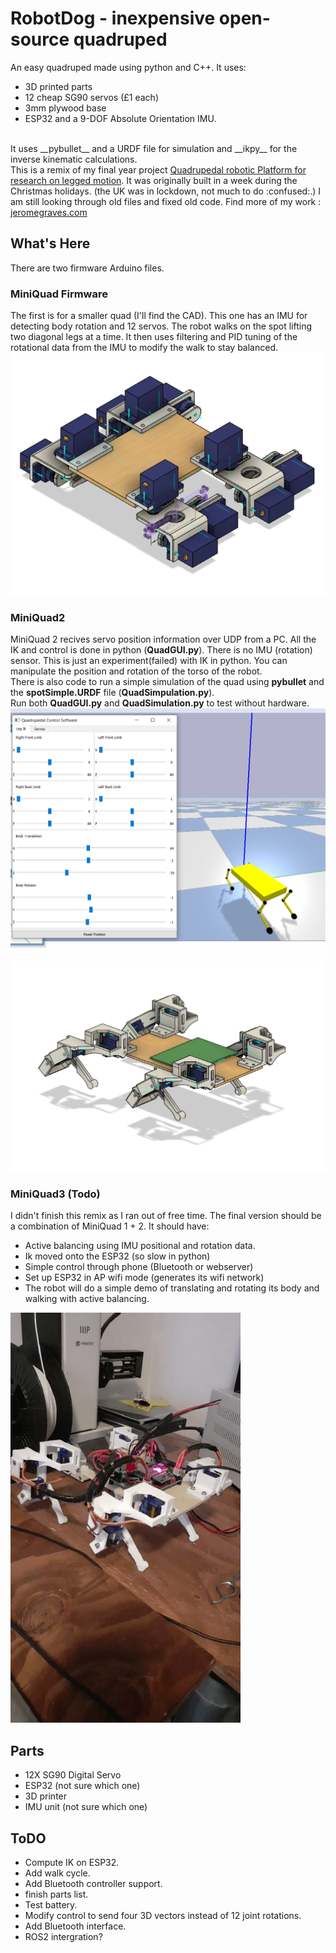 # RobotDog -  inexpensive open-source quadruped 

An easy quadruped made using python and C++. It uses:
<br/>
- 3D printed parts 
- 12 cheap SG90 servos (£1 each)
- 3mm plywood base 
- ESP32 and a 9-DOF Absolute Orientation IMU.
 </br>
It uses __pybullet__ and a URDF file for simulation and __ikpy__ for the inverse kinematic calculations.
<br/>
This is a remix of my final year project 
<a href="https://www.researchgate.net/project/Quadrupedal-Robotic-Platform-For-Research-on-Legged-Motion-Planning" target="_blank">Quadrupedal robotic Platform for research on legged motion</a>. It was originally built in a week during the Christmas holidays. (the UK was in lockdown, not much to do :confused:.) I am still looking through old files and fixed old code.
Find more of my work : <a href="http://jeromegraves.com/" target="_blank">jeromegraves.com</a>

## What's Here
There are two firmware Arduino files.

### MiniQuad Firmware
 The first is for a smaller quad (I'll find the CAD). This one has an IMU for detecting body rotation and 12 servos. The robot walks on the spot lifting two diagonal legs at a time. It then uses filtering and PID tuning of the rotational data from the IMU to modify the walk to stay balanced.
![Dog CAD Picture](images/dog-cad-2.png?raw=true "Dog CAD 1")
</br>

### MiniQuad2
MiniQuad 2 recives servo position information over UDP from a PC.
All the IK and control is done in python (__QuadGUI.py__). There is no IMU (rotation) sensor. This is just an experiment(failed) with IK in python. You can manipulate the position and rotation of the torso of the robot.
<br/>
There is also code to run a simple simulation of the quad using __pybullet__ and the __spotSimple.URDF__ file (__QuadSimpulation.py__).
<br/>
Run both __QuadGUI.py__ and __QuadSimulation.py__ to test without hardware.
![Dog CAD Picture](images/sim-eg.png?raw=false "Simulation")
![Dog CAD Picture](images/dog-cad.png?raw=false "Dog CAD 2")
<br/>
### MiniQuad3 (Todo)
I didn't finish this remix as I ran out of free time.
The final version should be a combination of MiniQuad 1 + 2. 
It should have: 
-  Active balancing using IMU positional and rotation data.
-  Ik moved onto the ESP32 (so slow in python)
-  Simple control through phone (Bluetooth or webserver)
-  Set up ESP32 in AP wifi mode (generates its wifi network)
-  The robot will do a simple demo of translating and rotating its body and walking with active balancing.  




![Dog CAD Picture 2](images/dog-cad-live.gif?raw=true "Title")

## Parts
- 12X SG90 Digital Servo 
- ESP32 (not sure which one)
- 3D printer 
- IMU unit (not sure which one)

## ToDO
- Compute IK on ESP32.
- Add walk cycle.
- Add Bluetooth controller support.
- finish parts list.
- Test battery.
- Modify control to send four 3D vectors instead of 12 joint rotations.
- Add Bluetooth interface.
- ROS2 intergration?
